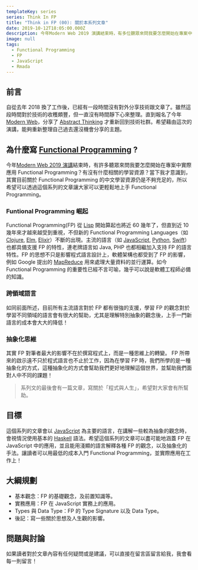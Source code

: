 ```yaml
---
templateKey: series
series: Think In FP
title: "Think in FP (00): 關於本系列文章"
date: 2019-10-12T18:05:00.000Z
description: 今年Modern Web 2019 演講結束時，有多位聽眾來問我要怎麼開始在專案中實際應用 Functional Programming？有沒有什麼相關的學習資源？當下我才意識到，其實目前關於 Functional Programming 的中文學習資源還是不夠充足的，所以希望可以透過這個系列的文章讓大家可以更輕鬆地上手 Functional Programming。
image: null
tags:
  - Functional Programming
  - FP
  - JavaScript
  - Rmada
---
```

## 前言

自從去年 2018 換了工作後，已經有一段時間沒有對外分享技術跟文章了。雖然這段時間對於技術的收穫頗豐，但一直沒有時間靜下心來整理。直到報名了今年 [Modern Web](https://modernweb.tw/)，分享了 [Abstract Thinking](https://blog.jerry-hong.com/speaking/abstract-thinking-from-fp/) 才重新回到技術社群。希望藉由這次的演講，能夠重新整理自己過去還沒機會分享的主題。

## 為什麼寫 [Functional Programming](https://en.wikipedia.org/wiki/Functional_programming) ?

今年[Modern Web 2019 演講](https://blog.jerry-hong.com/speaking/abstract-thinking-from-fp/)結束時，有許多聽眾來問我要怎麼開始在專案中實際應用 Functional Programming？有沒有什麼相關的學習資源？當下我才意識到，其實目前關於 Functional Programming 的中文學習資源仍是不夠充足的，所以希望可以透過這個系列的文章讓大家可以更輕鬆地上手 Functional Programming。

### Funtional Programming 崛起

Functional Programming(FP) 從 [Lisp](https://zh.wikipedia.org/zh-tw/LISP) 開始算起也將近 60 幾年了，但直到近 10 幾年來才越來越受到重視，不但新的 Functional Programming Languages（如 [Clojure](https://clojure.org/), [Elm](https://elm-lang.org/), [Elixir](https://elixir-lang.org)）不斷的出現。主流的語言（如 [JavaScript](https://zh.wikipedia.org/zh-tw/JavaScript), [Python](https://www.python.org/), [Swift](https://developer.apple.com/swift/)）也都具備支援 FP 的特性，連老牌語言如 Java, PHP 也都相繼加入支持 FP 的語言特性。FP 的思想不只是影響程式語言設計上，軟體架構也都受到了 FP 的影響， 例如 Google 提出的 [MapReduce](https://zh.wikipedia.org/zh-tw/MapReduce) 用來處理大量資料的並行運算。如今 Functional Programming 的重要性已經不言可喻，幾乎可以說是軟體工程師必備的知識。

### 跨領域語言

如同前面所述，目前所有主流語言對於 FP 都有很強的支援，學習 FP 的觀念對於學習不同領域的語言會有很大的幫助，尤其是理解特別抽象的觀念後，上手一門新語言的成本會大大的降低！

### 抽象化思維

其實 FP 對筆者最大的影響不在於撰寫程式上，而是一種思維上的轉變。 FP 所帶來的啟示遠不只於程式語言也不止於工作，因為在學習 FP 時，我們所學的是一種抽象化的方式，這種抽象化的方式會幫助我們更好地理解這個世界，並幫助我們面對人中不同的課題！

> 系列文的最後會有一篇文章，寫關於「程式與人生」，希望對大家會有所幫助。

## 目標

這個系列的文章會以 [JavaScript](https://zh.wikipedia.org/zh-tw/JavaScript) 為主要的語言，在講解一些較為抽象的觀念時，會視情況使用基本的 [Haskell](https://www.haskell.org/) 語法。希望這個系列的文章可以盡可能地涵蓋 FP 在 JavaScript 中的應用，並且能用淺顯的語言解釋各種 FP 的觀念，以及抽象化的手法。讓讀者可以用最低的成本入門 Functional Programming，並實際應用在工作上！

## 大綱規劃

- 基本觀念：FP 的基礎觀念，及前置知識等。
- 實務應用：FP 在 JavaScript 實務上的應用。
- Types 與 Data Type：FP 的 Type Signature 以及 Data Type。
- 後記：寫一些關於思想及人生觀的影響。

## 問題與討論

如果讀者對於文章內容有任何疑問或是建議，可以直接在留言區留言給我，我會看每一則留言！